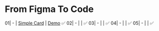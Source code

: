 # From Figma To Code

01| - | [Simple Card](https://github.com/cenacrharsh/Simple-Card-From-Figma-To-Code) | [Demo](https://cenacrharsh.github.io/Simple-Card-From-Figma-To-Code/) ✅
02| - | []() | []() ✅
03| - | []() | []() ✅
04| - | []() | []() ✅
05| - | []() | []() ✅
